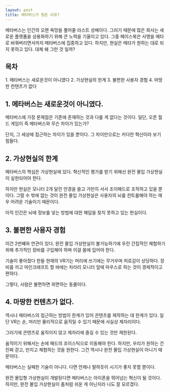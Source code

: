 ```yaml
---
layout: post
title: 메타버스가 힘든 이유?
---
```


메타버스는 인간의 오랜 욕망을 풀어줄 라스트 성배이다.
그러기 때문에 많은 회사는 새로운 플랫폼을 상용화하기 위해 큰 노력을 기울이고 있다.
그중 페이스북은 사명을 메타로 바꿔버리면서까지 메타버스에 집중하고 있다.
하지만, 현실은 메타가 원하는 대로 되지 못하고 있다. 
대체 왜 그런 것 일까?



<h2>목차</h2>
1. 메타버스는 새로운것이 아니였다
2. 가상현실의 한계
3. 불편한 사용자 경험
4. 마땅한 컨텐츠가 없다



<h2>1. 메타버스는 새로운것이 아니였다.</h2>
메타버스에 가장 문제점은 기존에 존재하는 것과 다를 게 없다는 것이다.
일단, 오픈 월드 게임이 즉 메타버스와 무슨 차이가 있는가?

단지, 그 세상에 접근하는 차이가 있을 뿐이다.
그 차이만으로는 커다란 혁신이라 보기 힘들다.


<h2>2. 가상현실의 한계</h2>
메타버스의 핵심은 가상현실에 있다.
혁신적인 평가를 받기 위해선 완전 몰입 가상현실이 실현되어야 한다.

하지만 현실은 모니터 2개 달린 안경을 쓸고 가만히 서서 조이패드로 조작하고 있을 뿐이다.
그럴 수 밖에 없는 것이 완전 몰입 가상현실은 사용자의 뇌를 컨트롤해야 하는 매우 어려운 기술이기 때문이다.

아직 인간은 뇌에 정보를 넣는 방법에 대한 해답을 찾지 못하고 있는 현실이다.




<h2>3. 불편한 사용자 경험</h2>
이건 2번쨰와 연관이 있다.
완전 몰입 가상현실이 불가능하기에 우린 간접적인 체험하기 위해 추가적인 장비를 구입해야 하며 이걸 몸에 입어야 한다.

기술이 좋아졌다 한들 현재의 VR기는 머리에 쓰기에는 무거우며 피로감이 상당하다.
장비를 끼고 마인크래프트 할 바에는 차라리 모니터 앞에 마우스로 하는 것이 경제적이고 편하다.

그렇다, 사람은 불편하면 외면하는 동물이다.



<h2>4. 마땅한 컨텐츠가 없다.</h2>
역시나 메타버스의 접근하는 방법이 한계가 있어 콘텐츠를 제작하는 데 한계가 있다.
일단 VR는 손, 머리만 물리적으로 움직일 수 있기 때문에 사실상 제자리이다.

그러기에 콘텐츠로 움직이지 않고 제자리에 즐길 수 있는 것만 제한된다.

움직이기 위해서는 손에 패드의 조이스틱으로 이동해야 한다.
하지만, 우리가 원하는 건 진짜 걷고, 만지고 체험하는 것을 원한다.
그건 역시나 완전 몰입 가상현실이 아니기 때문이다.

메타버스는 실패한 기술이 아니다. 
다면 언제나 말하듯이 시기가 좋지 못할 뿐이다.

완전 몰입형 가상현실이 개발된다면 메타버스는 아이폰을 뛰어넘는 혁신이 될 것이다.
하지만, 완전 몰입 가상현실이 좀처럼 쉬운 게 아닌지라 나도 잘 모르겠다. 